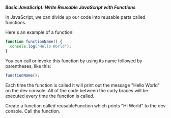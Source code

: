 ***Basic JavaScript: Write Reusable JavaScript with Functions***

In JavaScript, we can divide up our code into reusable parts called functions.

Here's an example of a function:

```javascript
function functionName() {
  console.log("Hello World");
}
```

You can call or invoke this function by using its name followed by parentheses, like this:

```javascript
functionName();
```

Each time the function is called it will print out the message "Hello World" on the dev console. All of the code between the curly braces will be executed every time the function is called.


Create a function called reusableFunction which prints "Hi World" to the dev console.
Call the function.
